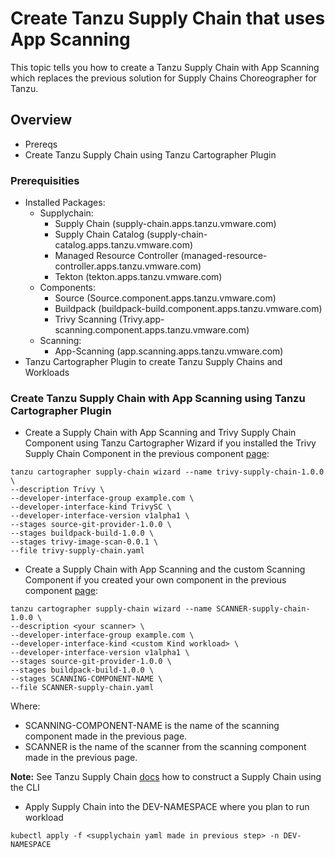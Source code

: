 # Create Tanzu Supply Chain that uses App Scanning

This topic tells you how to create a Tanzu Supply Chain with App Scanning which replaces the previous solution for Supply Chains Choreographer for Tanzu.

## <a id="overview"></a> Overview

* Prereqs
* Create Tanzu Supply Chain using Tanzu Cartographer Plugin

### <a id="prerequisities"></a> Prerequisities

* Installed Packages:
  * Supplychain:
    * Supply Chain (supply-chain.apps.tanzu.vmware.com)
    * Supply Chain Catalog (supply-chain-catalog.apps.tanzu.vmware.com)
    * Managed Resource Controller (managed-resource-controller.apps.tanzu.vmware.com)
    * Tekton (tekton.apps.tanzu.vmware.com)
  * Components:
    * Source (Source.component.apps.tanzu.vmware.com)
    * Buildpack (buildpack-build.component.apps.tanzu.vmware.com)
    * Trivy Scanning (Trivy.app-scanning.component.apps.tanzu.vmware.com)
  * Scanning:
    * App-Scanning (app.scanning.apps.tanzu.vmware.com)
* Tanzu Cartographer Plugin to create Tanzu Supply Chains and Workloads

### <a id="create-supply-chain"></a> Create Tanzu Supply Chain with App Scanning using Tanzu Cartographer Plugin

* Create a Supply Chain with App Scanning and Trivy Supply Chain Component using Tanzu Cartographer Wizard if you installed the Trivy Supply Chain Component in the previous component [page](./setup-supply-chain-component.md#how-to-use-the-trivy-supply-chain-component-that-uses-scst---scan-20):
```
tanzu cartographer supply-chain wizard --name trivy-supply-chain-1.0.0 \
--description Trivy \
--developer-interface-group example.com \
--developer-interface-kind TrivySC \
--developer-interface-version v1alpha1 \
--stages source-git-provider-1.0.0 \
--stages buildpack-build-1.0.0 \
--stages trivy-image-scan-0.0.1 \
--file trivy-supply-chain.yaml
```

* Create a Supply Chain with App Scanning and the custom Scanning Component if you created your own component in the previous component [page](./setup-supply-chain-component.md#how-to-create-your-own-scanning-component-that-uses-scst---scan-20):
```
tanzu cartographer supply-chain wizard --name SCANNER-supply-chain-1.0.0 \
--description <your scanner> \
--developer-interface-group example.com \
--developer-interface-kind <custom Kind workload> \
--developer-interface-version v1alpha1 \
--stages source-git-provider-1.0.0 \
--stages buildpack-build-1.0.0 \
--stages SCANNING-COMPONENT-NAME \
--file SCANNER-supply-chain.yaml
```
Where:
* SCANNING-COMPONENT-NAME is the name of the scanning component made in the previous page.
* SCANNER is the name of the scanner from the scanning component made in the previous page.

**Note:** See Tanzu Supply Chain [docs](../supply-chain/platform-engineering/how-to/supply-chain-authoring/construct-with-cli.hbs.md) how to construct a Supply Chain using the CLI

* Apply Supply Chain into the DEV-NAMESPACE where you plan to run workload
```
kubectl apply -f <supplychain yaml made in previous step> -n DEV-NAMESPACE
```
